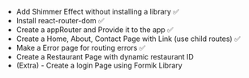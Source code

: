- Add Shimmer Effect without installing a library ✅
- Install react-router-dom ✅
- Create a appRouter and Provide it to the app ✅
- Create a Home, About, Contact Page with Link (use child routes)  ✅
- Make a Error page for routing errors ✅
- Create a Restaurant Page with dynamic restaurant ID
- (Extra) - Create a login Page using Formik Library
